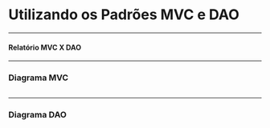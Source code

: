 # Utilizando os Padrões MVC e DAO

---
#### Relatório MVC X DAO

---

### Diagrama MVC
<img src="">

---

### Diagrama DAO
<img src="">

